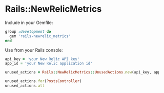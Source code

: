 # Rails::NewRelicMetrics

Include in your Gemfile:
```ruby
group :development do
  gem 'rails-newrelic_metrics'
end
```

Use from your Rails console:
```ruby
api_key = 'your New Relic API key'
app_id = 'your New Relic application id'

unused_actions = Rails::NewRelicMetrics::UnusedActions.new(api_key, app_id)

unused_actions.for(PostsController)
unused_actions.all
```
